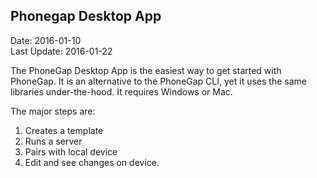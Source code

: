 ## Phonegap Desktop App ##
Date: 2016-01-10<br>
Last Update: 2016-01-22

The PhoneGap Desktop App is the easiest way to get started with PhoneGap. It is an alternative to the PhoneGap CLI, yet it uses the same libraries under-the-hood. It requires Windows or Mac.

The major steps are:

1. Creates a template
2. Runs a server
3. Pairs with local device
4. Edit and see changes on device.

